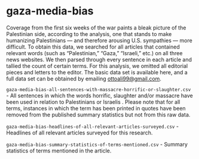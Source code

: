 # gaza-media-bias

Coverage from the first six weeks of the war paints a bleak picture of the Palestinian side, according to the analysis, one that stands to make humanizing Palestinians — and therefore arousing U.S. sympathies — more difficult.
To obtain this data, we searched for all articles that contained relevant words (such as “Palestinian,” “Gaza,” “Israeli,” etc.) on all three news websites. We then parsed through every sentence in each article and tallied the count of certain terms. For this analysis, we omitted all editorial pieces and letters to the editor. The basic data set is available here, and a full data set can be obtained by emailing [ottoali99@gmail.com](mailto:ottoali99@gmail.com).

`gaza-media-bias-all-sentences-with-massacre-horrific-or-slaughter.csv` - All sentences in which the words horrific, slaughter and/or massacre have been used in relation to Palestinians or Israelis . Please note that for all terms, instances in which the term has been printed in quotes have been removed from the published summary statistics but not from this raw data.

`gaza-media-bias-headlines-of-all-relevant-articles-surveyed.csv` - Headlines of all relevant articles surveyed for this research.

`gaza-media-bias-summary-statistics-of-terms-mentioned.csv` - Summary statistics of terms mentioned in the article.
